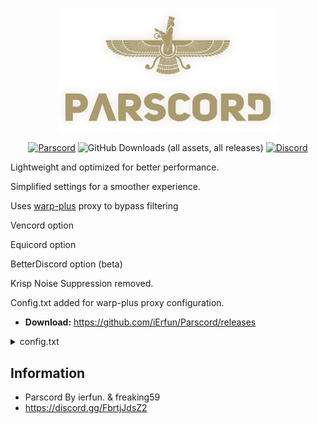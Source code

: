 <div align="center">

<a href="https://github.com/iErfun/Parscord"><img src="./assets/plogo.png" alt="Parscord" style="width: 70%"/></a>

[![Parscord](https://img.shields.io/badge/Parscord-grey?style=flat-square)](https://github.com/Parscord/Parscord)
![GitHub Downloads (all assets, all releases)](https://img.shields.io/github/downloads/iErfun/Parscord/total?style=flat-square&color=gray)
[![Discord](https://img.shields.io/discord/1266760643692859402?style=flat-square&logo=discord&logoColor=white&label=Discord&color=768AD4&)](https://discord.gg/FFbrtjJdsZ2)

</div>

Lightweight and optimized for better performance.

Simplified settings for a smoother experience.

Uses [warp-plus](https://github.com/bepass-org/warp-plus) proxy to bypass filtering

Vencord option

Equicord option

BetterDiscord option (beta)

Krisp Noise Suppression removed.

Config.txt added for warp-plus proxy configuration.

* **Download:** https://github.com/iErfun/Parscord/releases

<details>
<summary>config.txt</summary>

```ini
MODE=1         # MODE=1 (Psiphon mode), MODE=2 (Warp mode), MODE=0 (disable proxy) 
DNS=1.1.1.1    # DNS address
REGION=US      # Psiphon country code
KEY=           # Warp+ key
ENDPOINT=      # Warp endpoint

DEBUG=false    # Debug mode (options: true, false)
```

</details>

## Information
- Parscord By ierfun. & freaking59
- https://discord.gg/FbrtjJdsZ2

